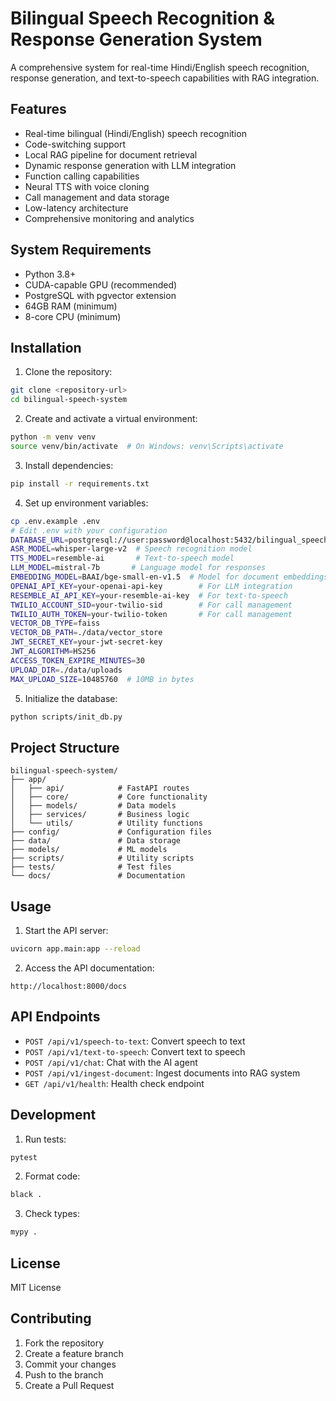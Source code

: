 # Bilingual Speech Recognition & Response Generation System

A comprehensive system for real-time Hindi/English speech recognition, response generation, and text-to-speech capabilities with RAG integration.

## Features

- Real-time bilingual (Hindi/English) speech recognition
- Code-switching support
- Local RAG pipeline for document retrieval
- Dynamic response generation with LLM integration
- Function calling capabilities
- Neural TTS with voice cloning
- Call management and data storage
- Low-latency architecture
- Comprehensive monitoring and analytics

## System Requirements

- Python 3.8+
- CUDA-capable GPU (recommended)
- PostgreSQL with pgvector extension
- 64GB RAM (minimum)
- 8-core CPU (minimum)

## Installation

1. Clone the repository:
```bash
git clone <repository-url>
cd bilingual-speech-system
```

2. Create and activate a virtual environment:
```bash
python -m venv venv
source venv/bin/activate  # On Windows: venv\Scripts\activate
```

3. Install dependencies:
```bash
pip install -r requirements.txt
```

4. Set up environment variables:
```bash
cp .env.example .env
# Edit .env with your configuration
DATABASE_URL=postgresql://user:password@localhost:5432/bilingual_speech_db
ASR_MODEL=whisper-large-v2  # Speech recognition model
TTS_MODEL=resemble-ai       # Text-to-speech model
LLM_MODEL=mistral-7b       # Language model for responses
EMBEDDING_MODEL=BAAI/bge-small-en-v1.5  # Model for document embeddings
OPENAI_API_KEY=your-openai-api-key        # For LLM integration
RESEMBLE_AI_API_KEY=your-resemble-ai-key  # For text-to-speech
TWILIO_ACCOUNT_SID=your-twilio-sid        # For call management
TWILIO_AUTH_TOKEN=your-twilio-token       # For call management
VECTOR_DB_TYPE=faiss
VECTOR_DB_PATH=./data/vector_store
JWT_SECRET_KEY=your-jwt-secret-key
JWT_ALGORITHM=HS256
ACCESS_TOKEN_EXPIRE_MINUTES=30
UPLOAD_DIR=./data/uploads
MAX_UPLOAD_SIZE=10485760  # 10MB in bytes
```

5. Initialize the database:
```bash
python scripts/init_db.py
```

## Project Structure

```
bilingual-speech-system/
├── app/
│   ├── api/            # FastAPI routes
│   ├── core/           # Core functionality
│   ├── models/         # Data models
│   ├── services/       # Business logic
│   └── utils/          # Utility functions
├── config/             # Configuration files
├── data/               # Data storage
├── models/             # ML models
├── scripts/            # Utility scripts
├── tests/              # Test files
└── docs/               # Documentation
```

## Usage

1. Start the API server:
```bash
uvicorn app.main:app --reload
```

2. Access the API documentation:
```
http://localhost:8000/docs
```

## API Endpoints

- `POST /api/v1/speech-to-text`: Convert speech to text
- `POST /api/v1/text-to-speech`: Convert text to speech
- `POST /api/v1/chat`: Chat with the AI agent
- `POST /api/v1/ingest-document`: Ingest documents into RAG system
- `GET /api/v1/health`: Health check endpoint

## Development

1. Run tests:
```bash
pytest
```

2. Format code:
```bash
black .
```

3. Check types:
```bash
mypy .
```

## License

MIT License

## Contributing

1. Fork the repository
2. Create a feature branch
3. Commit your changes
4. Push to the branch
5. Create a Pull Request 